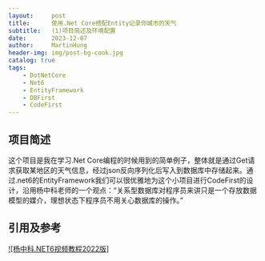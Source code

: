 ```yaml
---
layout:     post
title:      使用.Net Core搭配Entity记录你城市的天气
subtitle:   (1)项目简述及环境配置
date:       2023-12-07
author:     MartinHung
header-img: img/post-bg-cook.jpg
catalog: true
tags:
    - DotNetCore
    - Net6
    - EntityFramework
    - DBFirst
    - CodeFirst
---
```


## 项目简述
这个项目是我在学习.Net Core编程的时候用到的简单例子，整体就是通过Get请求获取某地区的天气信息，经过json反向序列化后写入到数据库中存储起来。通过.net6的EntityFramework我们可以很优雅地为这个小项目进行CodeFirst的设计，沿用杨中科老师的一个观点：“关系型数据库对程序员来讲只是一个存放数据模型的媒介，理想状态下程序员不用关心数据库的操作。”

## 引用及参考
[![杨中科.NET6视频教程2022版]](https://www.youtube.com/playlist?list=PL9sJKk6XPMxehYCui7OysUV6trlBbJ4T_)